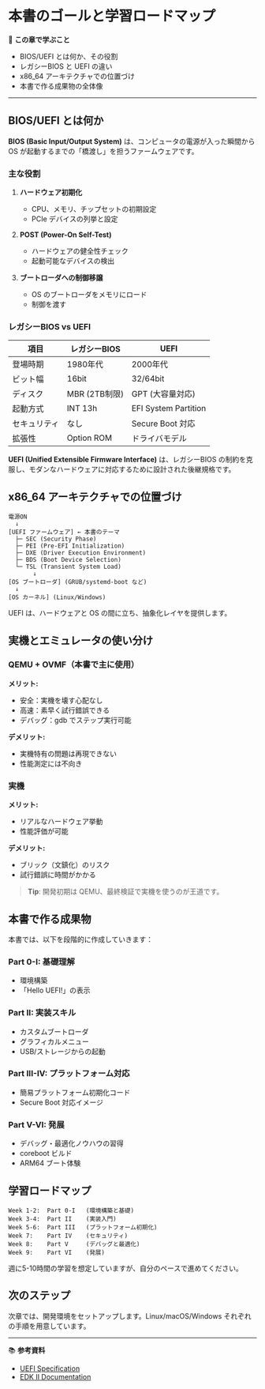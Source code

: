 # 本書のゴールと学習ロードマップ

🎯 **この章で学ぶこと**
- BIOS/UEFI とは何か、その役割
- レガシーBIOS と UEFI の違い
- x86_64 アーキテクチャでの位置づけ
- 本書で作る成果物の全体像

---

## BIOS/UEFI とは何か

**BIOS (Basic Input/Output System)** は、コンピュータの電源が入った瞬間から OS が起動するまでの「橋渡し」を担うファームウェアです。

### 主な役割

1. **ハードウェア初期化**
   - CPU、メモリ、チップセットの初期設定
   - PCIe デバイスの列挙と設定

2. **POST (Power-On Self-Test)**
   - ハードウェアの健全性チェック
   - 起動可能なデバイスの検出

3. **ブートローダへの制御移譲**
   - OS のブートローダをメモリにロード
   - 制御を渡す

### レガシーBIOS vs UEFI

| 項目 | レガシーBIOS | UEFI |
|------|-------------|------|
| 登場時期 | 1980年代 | 2000年代 |
| ビット幅 | 16bit | 32/64bit |
| ディスク | MBR (2TB制限) | GPT (大容量対応) |
| 起動方式 | INT 13h | EFI System Partition |
| セキュリティ | なし | Secure Boot 対応 |
| 拡張性 | Option ROM | ドライバモデル |

**UEFI (Unified Extensible Firmware Interface)** は、レガシーBIOS の制約を克服し、モダンなハードウェアに対応するために設計された後継規格です。

## x86_64 アーキテクチャでの位置づけ

```
電源ON
  ↓
[UEFI ファームウェア] ← 本書のテーマ
  ├─ SEC (Security Phase)
  ├─ PEI (Pre-EFI Initialization)
  ├─ DXE (Driver Execution Environment)
  ├─ BDS (Boot Device Selection)
  └─ TSL (Transient System Load)
       ↓
[OS ブートローダ] (GRUB/systemd-boot など)
  ↓
[OS カーネル] (Linux/Windows)
```

UEFI は、ハードウェアと OS の間に立ち、抽象化レイヤを提供します。

## 実機とエミュレータの使い分け

### QEMU + OVMF（本書で主に使用）

**メリット:**
- 安全：実機を壊す心配なし
- 高速：素早く試行錯誤できる
- デバッグ：gdb でステップ実行可能

**デメリット:**
- 実機特有の問題は再現できない
- 性能測定には不向き

### 実機

**メリット:**
- リアルなハードウェア挙動
- 性能評価が可能

**デメリット:**
- ブリック（文鎮化）のリスク
- 試行錯誤に時間がかかる

> **Tip**: 開発初期は QEMU、最終検証で実機を使うのが王道です。

## 本書で作る成果物

本書では、以下を段階的に作成していきます：

### Part 0-I: 基礎理解
- 環境構築
- 「Hello UEFI!」の表示

### Part II: 実装スキル
- カスタムブートローダ
- グラフィカルメニュー
- USB/ストレージからの起動

### Part III-IV: プラットフォーム対応
- 簡易プラットフォーム初期化コード
- Secure Boot 対応イメージ

### Part V-VI: 発展
- デバッグ・最適化ノウハウの習得
- coreboot ビルド
- ARM64 ブート体験

## 学習ロードマップ

```
Week 1-2:  Part 0-I   (環境構築と基礎)
Week 3-4:  Part II    (実装入門)
Week 5-6:  Part III   (プラットフォーム初期化)
Week 7:    Part IV    (セキュリティ)
Week 8:    Part V     (デバッグと最適化)
Week 9:    Part VI    (発展)
```

週に5-10時間の学習を想定していますが、自分のペースで進めてください。

## 次のステップ

次章では、開発環境をセットアップします。Linux/macOS/Windows それぞれの手順を用意しています。

---

📚 **参考資料**
- [UEFI Specification](https://uefi.org/specifications)
- [EDK II Documentation](https://github.com/tianocore/tianocore.github.io/wiki)
